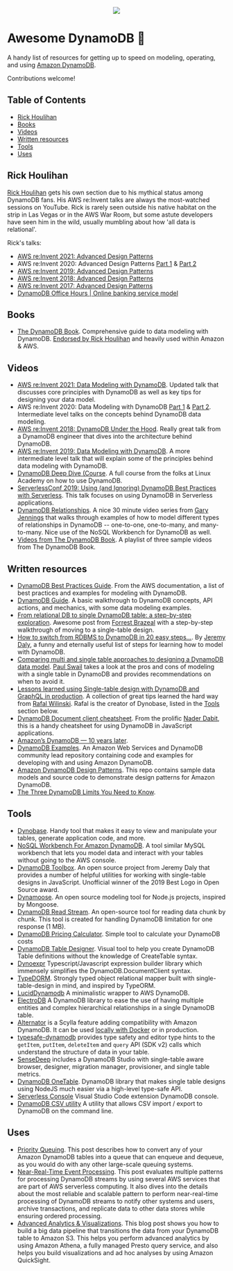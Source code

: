 <p align="center">
  <img src="https://user-images.githubusercontent.com/6509926/70553550-f033b980-1b40-11ea-9192-759b3b1053b3.png">
</p>

# Awesome DynamoDB 🚀

A handy list of resources for getting up to speed on modeling, operating, and using [Amazon DynamoDB](https://aws.amazon.com/dynamodb/).

Contributions welcome!

## Table of Contents

- [Rick Houlihan](#rick-houlihan)
- [Books](#books)
- [Videos](#videos)
- [Written resources](#written-resources)
- [Tools](#tools)
- [Uses](#uses)

## Rick Houlihan

[Rick Houlihan](https://twitter.com/houlihan_rick) gets his own section due to his mythical status among DynamoDB fans. His AWS re:Invent talks are always the most-watched sessions on YouTube. Rick is rarely seen outside his native habitat on the strip in Las Vegas or in the AWS War Room, but some astute developers have seen him in the wild, usually mumbling about how 'all data is relational'.

Rick's talks:

- [AWS re:Invent 2021: Advanced Design Patterns](https://www.youtube.com/watch?v=xfxBhvGpoa0)
- AWS re:Invent 2020: Advanced Design Patterns [Part 1](https://youtu.be/MF9a1UNOAQo) & [Part 2](https://youtu.be/_KNrRdWD25M)
- [AWS re:Invent 2019: Advanced Design Patterns](https://t.co/fRtp2X3Vgg?amp=1)
- [AWS re:Invent 2018: Advanced Design Patterns](https://t.co/ivlcYMhkur?amp=1)
- [AWS re:Invent 2017: Advanced Design Patterns](https://t.co/b3OeDqBbBK?amp=1)
- [DynamoDB Office Hours | Online banking service model](https://www.youtube.com/watch?v=sBpgH5RFAlQ)

## Books

- [The DynamoDB Book](https://www.dynamodbbook.com/). Comprehensive guide to data modeling with DynamoDB. [Endorsed by Rick Houlihan](https://twitter.com/houlihan_rick/status/1247522640278859777) and heavily used within Amazon & AWS.

## Videos

- [AWS re:Invent 2021: Data Modeling with DynamoDB](https://www.youtube.com/watch?v=yNOVamgIXGQ). Updated talk that discusses core principles with DynamoDB as well as key tips for designing your data model.
- AWS re:Invent 2020: Data Modeling with DynamoDB [Part 1](https://youtu.be/fiP2e-g-r4g) & [Part 2](https://youtu.be/0uLF1tjI_BI). Intermediate level talks on the concepts behind DynamoDB data modeling.
- [AWS re:Invent 2018: DynamoDB Under the Hood](https://www.youtube.com/watch?v=yvBR71D0nAQ). Really great talk from a DynamoDB engineer that dives into the architecture behind DynamoDB.
- [AWS re:Invent 2019: Data Modeling with DynamoDB](https://www.youtube.com/watch?v=DIQVJqiSUkE). A more intermediate level talk that will explain some of the principles behind data modeling with DynamoDB.
- [DynamoDB Deep Dive (Course](https://linuxacademy.com/course/dynamo-db-deep-dive/). A full course from the folks at Linux Academy on how to use DynamoDB.
- [ServerlessConf 2019: Using (and Ignoring) DynamoDB Best Practices with Serverless](https://acloud.guru/series/serverlessconf-nyc-2019/view/dynamodb-best-practices). This talk focuses on using DynamoDB in Serverless applications.
- [DynamoDB Relationships](https://www.youtube.com/watch?v=lh7q5hCrCSU&list=PL6oNLEZTnXshgy4iHFULjYvcwbeMTotJp). A nice 30 minute video series from [Gary Jennings](https://twitter.com/G_Jennings09) that walks through examples of how to model different types of relationships in DynamoDB -- one-to-one, one-to-many, and many-to-many. Nice use of the NoSQL Workbench for DynamoDB as well.
- [Videos from The DynamoDB Book](https://www.youtube.com/playlist?list=PLNjt4IpUlQLieAf8YE4bjN7kgwntsfW_B). A playlist of three sample videos from The DynamoDB Book.

## Written resources

- [DynamoDB Best Practices Guide](https://docs.aws.amazon.com/amazondynamodb/latest/developerguide/best-practices.html). From the AWS documentation, a list of best practices and examples for modeling with DynamoDB.
- [DynamoDB Guide](https://www.dynamodbguide.com/). A basic walkthrough to DynamoDB concepts, API actions, and mechanics, with some data modeling examples.
- [From relational DB to single DynamoDB table: a step-by-step exploration](https://www.trek10.com/blog/dynamodb-single-table-relational-modeling/). Awesome post from [Forrest Brazeal](https://twitter.com/forrestbrazeal) with a step-by-step walkthrough of moving to a single-table design.
- [How to switch from RDBMS to DynamoDB in 20 easy steps...](https://www.jeremydaly.com/how-to-switch-from-rdbms-to-dynamodb-in-20-easy-steps/). By [Jeremy Daly](https://twitter.com/jeremy_daly), a funny and eternally useful list of steps for learning how to model with DynamoDB.
- [Comparing multi and single table approaches to designing a DynamoDB data model](https://winterwindsoftware.com/dynamodb-modelling-single-vs-multi-table/). [Paul Swail](https://twitter.com/paulswail) takes a look at the pros and cons of modeling with a single table in DynamoDB and provides recommendations on when to avoid it.
- [Lessons learned using Single-table design with DynamoDB and GraphQL in production](https://servicefull.cloud/blog/dynamodb-single-table-design-lessons/). A collection of great tips learned the hard way from [Rafal Wilinski](https://twitter.com/rafalwilinski). Rafal is the creator of Dynobase, listed in the [Tools](#tools) section below.
- [DynamoDB Document client cheatsheet](https://github.com/dabit3/dynamodb-documentclient-cheat-sheet). From the prolific [Nader Dabit](https://twitter.com/dabit3), this is a handy cheatsheet for using DynamoDB in JavaScript applications.
- [Amazon’s DynamoDB — 10 years later](https://www.amazon.science/latest-news/amazons-dynamodb-10-years-later).
- [DynamoDB Examples](https://github.com/aws-samples/aws-dynamodb-examples). An Amazon Web Services and DynamoDB community lead repository containing code and examples for developing with and using Amazon DynamoDB.
- [Amazon DynamoDB Design Patterns](https://github.com/aws-samples/amazon-dynamodb-design-patterns). This repo contains sample data models and source code to demonstrate design patterns for Amazon DynamoDB.
- [The Three DynamoDB Limits You Need to Know](https://www.alexdebrie.com/posts/dynamodb-limits/).

## Tools

- [Dynobase](https://dynobase.dev/). Handy tool that makes it easy to view and manipulate your tables, generate application code, and more.
- [NoSQL Workbench For Amazon DynamoDB](https://docs.aws.amazon.com/amazondynamodb/latest/developerguide/workbench.html). A tool similar MySQL workbench that lets you model data and interact with your tables without going to the AWS console.
- [DynamoDB Toolbox](https://github.com/jeremydaly/dynamodb-toolbox). An open source project from Jeremy Daly that provides a number of helpful utilities for working with single-table designs in JavaScript. Unofficial winner of the 2019 Best Logo in Open Source award.
- [Dynamoose](https://github.com/dynamoose/dynamoose/). An open source modeling tool for Node.js projects, inspired by Mongoose.
- [DynamoDB Read Stream](https://github.com/AlexHladin/dynamodb-read-stream). An open-source tool for reading data chunk by chunk. This tool is created for handling DynamoDB limitation for one response (1 MB).
- [DynamoDB Pricing Calculator](https://dynobase.dev/dynamodb-pricing-calculator/). Simple tool to calculate your DynamoDB costs
- [DynamoDB Table Designer](https://dynobase.dev/dynamodb-table-schema-design-tool/). Visual tool to help you create DynamoDB Table definitions without the knowledge of CreateTable syntax.
- [Dynoexpr](https://github.com/tuplo/dynoexpr) Typescript/Javascript expression builder library which immensely simplifies the DynamoDB.DocumentClient syntax.
- [TypeDORM](https://github.com/typedorm/typedorm). Strongly typed object relational mapper built with single-table-design in mind, and inspired by TypeORM.
- [LucidDynamodb](https://github.com/dineshsonachalam/lucid-dynamodb) A minimalistic wrapper to AWS DynamoDB.
- [ElectroDB](https://github.com/tywalch/electrodb) A DynamoDB library to ease the use of having multiple entities and complex hierarchical relationships in a single DynamoDB table.
- [Alternator](https://github.com/scylladb/scylla/blob/master/docs/alternator/alternator.md) is a Scylla feature adding compatibility with Amazon DynamoDB. It can be used [locally with Docker](https://hub.docker.com/r/scylladb/scylla/) or in production.
- [typesafe-dynamodb](https://github.com/sam-goodwin/typesafe-dynamodb) provides type safety and editor type hints to the `getItem`, `putItem`, `deleteItem` and `query` API (SDK v2) calls which understand the structure of data in your table.
- [SenseDeep](https://www.sensedeep.com/blog/posts/stories/dynamodb-studio.html) includes a DynamoDB Studio with single-table aware browser, designer, migration manager, provisioner, and single table metrics.
- [DynamoDB OneTable](https://github.com/sensedeep/dynamodb-onetable). DynamoDB library that makes single table designs using NodeJS much easier via a high-level type-safe API.
- [Serverless Console](https://marketplace.visualstudio.com/items?itemName=devAdvice.serverlessconsole) Visual Studio Code extension DynamoDB console.
- [DynamoDB CSV utility](https://github.com/danishi/dynamodb-csv) A utility that allows CSV import / export to DynamoDB on the command line.

## Uses

- [Priority Queuing](https://aws.amazon.com/blogs/database/implementing-priority-queueing-with-amazon-dynamodb/). This post describes how to convert any of your Amazon DynamoDB tables into a queue that can enqueue and dequeue, as you would do with any other large-scale queuing systems.
- [Near-Real-Time Event Processing](https://aws.amazon.com/blogs/database/how-to-perform-ordered-data-replication-between-applications-by-using-amazon-dynamodb-streams/). This post evaluates multiple patterns for processing DynamoDB streams by using several AWS services that are part of AWS serverless computing. It also dives into the details about the most reliable and scalable pattern to perform near-real-time processing of DynamoDB streams to notify other systems and users, archive transactions, and replicate data to other data stores while ensuring ordered processing.
- [Advanced Analytics & Visualizations](https://aws.amazon.com/blogs/database/how-to-perform-advanced-analytics-and-build-visualizations-of-your-amazon-dynamodb-data-by-using-amazon-athena/). This blog post shows you how to build a big data pipeline that transitions the data from your DynamoDB table to Amazon S3. This helps you perform advanced analytics by using Amazon Athena, a fully managed Presto query service, and also helps you build visualizations and ad hoc analyses by using Amazon QuickSight.
